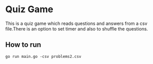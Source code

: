 # Quiz Game

This is a quiz game which reads questions and answers from a csv file.There is an option to set timer and also to shuffle the questions.

## How to run

`go run main.go -csv problems2.csv`


